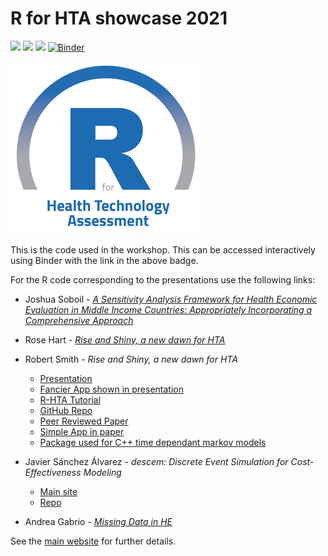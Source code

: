 # R for HTA showcase 2021

![](https://img.shields.io/github/stars/r-hta/R-for-HTA-showcase-2021?style=social)
![](https://img.shields.io/github/watchers/r-hta/R-for-HTA-showcase-2021?style=social)
![](https://img.shields.io/twitter/url?style=social&url=https%3A%2F%2Fr-hta.org%2Fevents%2Fworkshop%2F2021%2F)
[![Binder](https://mybinder.org/badge_logo.svg)](https://mybinder.org/v2/gh/n8thangreen/AF-Simplified-R/master?urlpath=rstudio)

![](R_for_HTA_logo.png)

This is the code used in the workshop.
This can be accessed interactively using Binder with the link in the above badge.

For the R code corresponding to the presentations use the following links:

- Joshua Soboil - [_A Sensitivity Analysis Framework for Health Economic Evaluation in Middle Income Countries: Appropriately Incorporating a Comprehensive Approach_](https://github.com/jSoboil/Dissertation)

- Rose Hart - [_Rise and Shiny, a new dawn for HTA_](https://github.com/rhart1/Shiny-Briggs-HIV-model---R-in-HTA-showcase-2021/)

- Robert Smith - _Rise and Shiny, a new dawn for HTA_
  * [Presentation](https://github.com/RobertASmith/talks/blob/master/R-HTA%20Rise%20%26%20Shiny%20RS.pdf)
  * [Fancier App shown in presentation](https://darkpeakanalytics.shinyapps.io/sadm-mk2/)
  * [R-HTA Tutorial](https://r-hta.org/tutorial/markov_models_shiny/)
  * [GitHub Repo](https://github.com/RobertASmith/healthecon_shiny)
  * [Peer Reviewed Paper](https://wellcomeopenresearch.org/articles/5-69)
  * [Simple App in paper](https://robertasmith.shinyapps.io/sick_sicker/)
  * [Package used for C++ time dependant markov models](https://github.com/RobertASmith/darkpeak)

- Javier Sánchez Álvarez - _descem: Discrete Event Simulation for Cost-Effectiveness Modeling_
  * [Main site](https://roche.github.io/Global-HTA-Evidence-Open/Rpackages/descem/docs/articles/example_eBC.html)
  * [Repo](https://github.com/Roche/Global-HTA-Evidence-Open)

- Andrea Gabrio - [_Missing Data in HE_](https://github.com/AnGabrio/Talks/tree/master/RHTA_2021)


See the [main website](https://r-hta.org/events/workshop/2021/) for further details.
